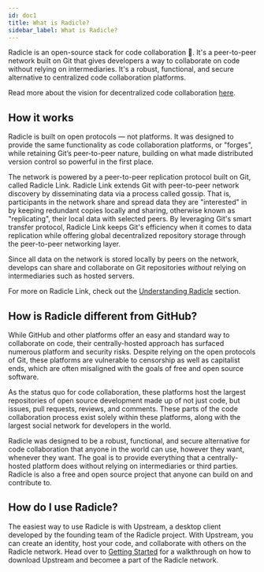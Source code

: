 ```yaml
---
id: doc1
title: What is Radicle?
sidebar_label: What is Radicle?
---
```


Radicle is an open-source stack for code collaboration 🌱. It's a peer-to-peer network built on Git that gives developers a way to collaborate on code without relying on intermediaries. It's a robust, functional, and secure alternative to centralized code collaboration platforms.

Read more about the vision for decentralized code collaboration [here](understanding-radicle/doc3.md).

## How it works

Radicle is built on open protocols — not platforms. It was designed to provide the same functionality as code collaboration platforms, or "forges", while retaining Git’s peer-to-peer nature, building on what made distributed version control so powerful in the first place.

The network is powered by a peer-to-peer replication protocol built on Git, called Radicle Link. Radicle Link extends Git with peer-to-peer network discovery by disseminating data via a process called gossip. That is, participants in the network share and spread data they are "interested" in by keeping redundant copies locally and sharing, otherwise known as "replicating", their local data with selected peers. By leveraging Git's smart transfer protocol, Radicle Link keeps Git's efficiency when it comes to data replication while offering global decentralized repository storage through the peer-to-peer networking layer.

Since all data on the network is stored locally by peers on the network, develops can share and collaborate on Git repositories *without* relying on intermediaries such as hosted servers.

For more on Radicle Link, check out the [Understanding Radicle](understanding-radicle/doc3-1.md) section.

## How is Radicle different from GitHub?

While GitHub and other platforms offer an easy and standard way to collaborate on code, their centrally-hosted approach has surfaced numerous platform and security risks. Despite relying on the open protocols of Git, these platforms are vulnerable to censorship as well as capitalist ends, which are often misaligned with the goals of free and open source software.

As the status quo for code collaboration, these platforms host the largest repositories of open source development made up of not just code, but issues, pull requests, reviews, and comments. These parts of the code collaboration process exist solely within these platforms, along with the largest social network for developers in the world.

Radicle was designed to be a robust, functional, and secure alternative for code collaboration that anyone in the world can use, however they want, whenever they want. The goal is to provide everything that a centrally-hosted platform does without relying on intermediaries or third parties. Radicle is also a free and open source project that anyone can build on and contribute to. 

## How do I use Radicle?

The easiest way to use Radicle is with Upstream, a desktop client developed by the founding team of the Radicle project. With Upstream, you can create an identity, host your code, and collaborate with others on the Radicle network. Head over to [Getting Started](getting-started/doc1-1.md) for a walkthrough on how to download Upstream and becomee a part of the Radicle network.

